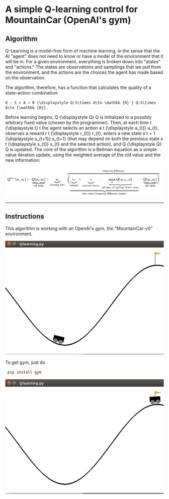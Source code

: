# A simple Q-learning control for MountainCar (OpenAI's gym)

## Algorithm

Q-Learning is a model-free form of machine learning, in the sense that the AI "agent" does not need to know or have a model of the environment that it will be in. For a given environment, everything is broken down into "states" and "actions." The states are observations and samplings that we pull from the environment, and the actions are the choices the agent has made based on the observation. 


The algorithm, therefore, has a function that calculates the quality of a state–action combination:

    Q : S × A → R {\displaystyle Q:S\times A\to \mathbb {R} } Q:S\times A\to {\mathbb {R}}.

Before learning begins, Q {\displaystyle Q} Q is initialized to a possibly arbitrary fixed value (chosen by the programmer). Then, at each time t {\displaystyle t} t the agent selects an action a t {\displaystyle a_{t}} a_{t}, observes a reward r t {\displaystyle r_{t}} r_{t}, enters a new state s t + 1 {\displaystyle s_{t+1}} s_{t+1} (that may depend on both the previous state s t {\displaystyle s_{t}} s_{t} and the selected action), and Q {\displaystyle Q} Q is updated. The core of the algorithm is a Bellman equation as a simple value iteration update, using the weighted average of the old value and the new information: 


![Q-table update](https://github.com/jad-rabehi/Q-learning/blob/main/images/qlearningwiki.png)


---

## Instructions

This algorithm is working with an OpenAI's gym, the "MountainCar-v0" environment. 

![evironment start](https://github.com/jad-rabehi/Q-learning/blob/main/images/startepisode.png)

To get gym, just do 
```bash
 pip install gym
```

![evironment end](https://github.com/jad-rabehi/Q-learning/blob/main/images/endepisode.png)
